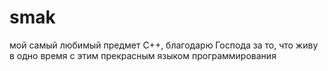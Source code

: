 # smak
мой самый любимый предмет С++, благодарю Господа за то, что живу в одно время с этим прекрасным языком программирования 
